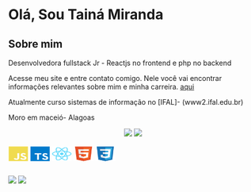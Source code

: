    
   <link rel="stylesheet" href="https://use.fontawesome.com/releases/v5.3.1/css/all.css" integrity="sha384-mzrmE5qonljUremFsqc01SB46JvROS7bZs3IO2EmfFsd15uHvIt+Y8vEf7N7fWAU" crossorigin="anonymous">

<h1>Olá, Sou Tainá Miranda</h1>
<h2>Sobre mim</h2>  <i class="fas fa-"></i>

<p>Desenvolvedora fullstack Jr - Reactjs no frontend e php no backend </p>  <i class="fas fa-fire"></i>
<p>Acesse meu site e entre contato comigo. Nele você vai encontrar informações relevantes sobre mim e minha carreira. <a href="https://portifolio-tainamiranda2.vercel.app/">aqui</a></p>
<p>Atualmente curso sistemas de informação no [IFAL]- (www2.ifal.edu.br)</p>
<p>Moro em maceió- Alagoas</p>
<div align="center">
  
  <img height="180em" src="https://github-readme-stats.vercel.app/api?username=tainamiranda2&show_icons=true&theme=dracula&include_all_commits=true&count_private=true"/>
  <img height="180em" src="https://github-readme-stats.vercel.app/api/top-langs/?username=tainamiranda2&layout=compact&langs_count=7&theme=dracula"/>
</div>
<div style="display: inline_block"><br>
  <img align="center" alt="Tainá-Js" height="30" width="40" src="https://raw.githubusercontent.com/devicons/devicon/master/icons/javascript/javascript-plain.svg">
  <img align="center" alt="Tainá-Ts" height="30" width="40" src="https://raw.githubusercontent.com/devicons/devicon/master/icons/typescript/typescript-plain.svg">
  <img align="center" alt="Tainá-React" height="30" width="40" src="https://raw.githubusercontent.com/devicons/devicon/master/icons/react/react-original.svg">
  <img align="center" alt="Tainá-HTML" height="30" width="40" src="https://raw.githubusercontent.com/devicons/devicon/master/icons/html5/html5-original.svg">
  <img align="center" alt="Tainá-CSS" height="30" width="40" src="https://raw.githubusercontent.com/devicons/devicon/master/icons/css3/css3-original.svg">
  
</div>
  
  ##
 
<div> 
  
  <a href = "https://tainaferreira0987@gmail.com"><img src="https://img.shields.io/badge/-Gmail-%23333?style=for-the-badge&logo=gmail&logoColor=white" target="_blank"></a>
  <a href="https://www.linkedin.com/in/tain%C3%A1-miranda-b337b3145" target="_blank"><img src="https://img.shields.io/badge/-LinkedIn-%230077B5?style=for-the-badge&logo=linkedin&logoColor=white" target="_blank"></a> 
 </div>
